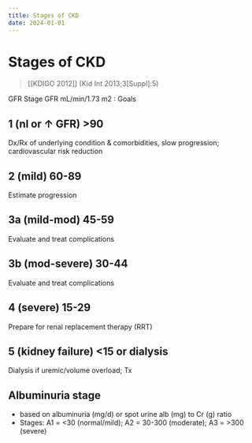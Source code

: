 ```yaml
---
title: Stages of CKD
date: 2024-01-01
---
```


# Stages of CKD

> [[KDIGO 2012]]
(Kid Int 2013;3[Suppl]:5)

GFR Stage GFR mL/min/1.73 m2 : Goals

## 1 (nl or ↑ GFR) >90

Dx/Rx of underlying condition & comorbidities, slow progression; cardiovascular risk reduction

## 2 (mild) 60-89

Estimate progression

## 3a (mild-mod) 45-59

Evaluate and treat complications

## 3b (mod-severe) 30-44

Evaluate and treat complications

## 4 (severe) 15-29

Prepare for renal replacement therapy (RRT)

## 5 (kidney failure) <15 or dialysis

Dialysis if uremic/volume overload; Tx

## Albuminuria stage

- based on albuminuria (mg/d) or spot urine alb (mg) to Cr (g) ratio
- Stages: A1 = <30 (normal/mild); A2 = 30-300 (moderate); A3 = >300 (severe)
